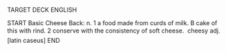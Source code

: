 TARGET DECK
ENGLISH

START
Basic
Cheese
Back: n. 1 a food made from curds of milk. B cake of this with rind. 2 conserve with the consistency of soft cheese.  cheesy adj. [latin caseus]
END
